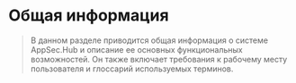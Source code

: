 # Общая информация
> В данном разделе приводится общая информация о системе AppSec.Hub и описание ее основных функциональных возможностей. Он также включает требования к рабочему месту пользователя и глоссарий используемых терминов.